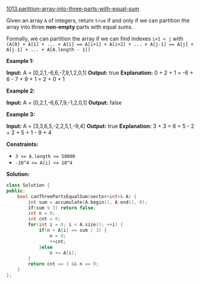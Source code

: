 [1013.partition-array-into-three-parts-with-equal-sum](https://leetcode.com/problems/partition-array-into-three-parts-with-equal-sum/)  

Given an array `A` of integers, return `true` if and only if we can partition the array into three **non-empty** parts with equal sums.

Formally, we can partition the array if we can find indexes `i+1 < j` with `(A[0] + A[1] + ... + A[i] == A[i+1] + A[i+2] + ... + A[j-1] == A[j] + A[j-1] + ... + A[A.length - 1])`

**Example 1:**

**Input:** A = \[0,2,1,-6,6,-7,9,1,2,0,1\]
**Output:** true
**Explanation:** 0 + 2 + 1 = -6 + 6 - 7 + 9 + 1 = 2 + 0 + 1

**Example 2:**

**Input:** A = \[0,2,1,-6,6,7,9,-1,2,0,1\]
**Output:** false

**Example 3:**

**Input:** A = \[3,3,6,5,-2,2,5,1,-9,4\]
**Output:** true
**Explanation:** 3 + 3 = 6 = 5 - 2 + 2 + 5 + 1 - 9 + 4

**Constraints:**

*   `3 <= A.length <= 50000`
*   `-10^4 <= A[i] <= 10^4`  



**Solution:**  

```cpp
class Solution {
public:
    bool canThreePartsEqualSum(vector<int>& A) {
        int sum = accumulate(A.begin(), A.end(), 0);
        if(sum % 3) return false;
        int n = 0;
        int cnt = 0;
        for(int i = 0; i < A.size(); ++i) {
            if(n + A[i] == sum / 3) {
                n = 0;
                ++cnt;
            }else
                n += A[i];
        }
        return cnt == 3 && n == 0;
    }
};
```
      